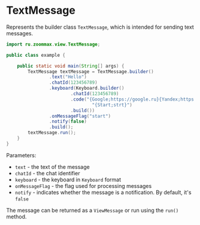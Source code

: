 # TextMessage

Represents the builder class `TextMessage`, which is intended for sending text messages.

```java
import ru.zoommax.view.TextMessage;

public class example {

    public static void main(String[] args) {
        TextMessage textMessage = TextMessage.builder()
                .text("Hello")
                .chatId(123456789)
                .keyboard(Keyboard.builder()
                        .chatId(123456789)
                        .code("{Google;https://google.ru}{Yandex;https://ya.ru}\n" +
                                "{Start;strt}")
                        .build())
                .onMessageFlag("start")
                .notify(false)
                .build();
        textMessage.run();
    }
}
```

Parameters:

- `text` - the text of the message
- `chatId` - the chat identifier
- `keyboard` - the keyboard in `Keyboard` format
- `onMessageFlag` - the flag used for processing messages
- `notify` - indicates whether the message is a notification. By default, it's `false`

The message can be returned as a `ViewMessage` or run using the `run()` method.